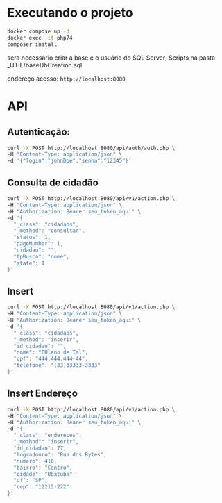 # Executando o projeto
```bash
docker compose up -d
docker exec -it php74
composer install
```
sera necessário criar a base e o usuário do SQL Server;
Scripts na pasta _UTIL/baseDbCreation.sql

endereço acesso: `http://localhost:8080`

# API
## Autenticação:
``` bash
curl -X POST http://localhost:8080/api/auth/auth.php \
-H "Content-Type: application/json" \
-d '{"login":"johnDoe","senha":"12345"}'

```
## Consulta de cidadão
``` bash
curl -X POST http://localhost:8080/api/v1/action.php \
-H "Content-Type: application/json" \
-H "Authorization: Bearer seu_token_aqui" \
-d '{
  "_class": "cidadaos", 
  "_method": "consultar",
  "status": 1,
  "pageNumber": 1,
  "cidadao": "",
  "tpBusca": "nome",
  "state": 1
}'
```

## Insert
``` bash
curl -X POST http://localhost:8080/api/v1/action.php \
-H "Content-Type: application/json" \
-H "Authorization: Bearer seu_token_aqui" \
-d '{
  "_class": "cidadaos",
  "_method": "inserir",
  "id_cidadao": "",
  "nome": "FUlano de Tal",
  "cpf": "444.444.444-44",
  "telefone": "(33)33333-3333"
}'
```

## Insert Endereço
``` bash
curl -X POST http://localhost:8080/api/v1/action.php \
-H "Content-Type: application/json" \
-H "Authorization: Bearer seu_token_aqui" \
-d '{
  "_class": "enderecos",
  "_method": "inserir",
  "id_cidadao": 77,
  "logradouro": "Rua dos Bytes",
  "numero": 410,
  "bairro": "Centro",
  "cidade": "Ubatuba",            
  "uf": "SP",
  "cep": "12215-222"
}'

```